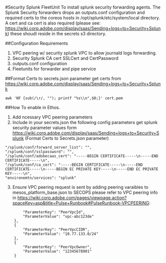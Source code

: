#Security Splunk FleetUnit
To install splunk security forwarding agents.  The Splunk Security forwarders drops an outputs.conf configuration and required certs to the coreos hosts in /opt/splunk/etc/system/local directory. A cert and ca cert is also required (please see: https://wiki.corp.adobe.com/display/saas/Sending+logs+to+Security+Splunk) these shoudl reside in the secrets s3 directory.

##Configuration Requirements
1. VPC peering w/ security splunk VPC to allow journald logs forwarding.
2. Security Splunk CA cert SSLCert and CertPassword
3. outputs.conf configuration
4. Fleetunits for forwarder and pipe service

##Format Certs to secrets.json parameter
get certs from https://wiki.corp.adobe.com/display/saas/Sending+logs+to+Security+Splunk
```
awk 'NF {sub(/\r/, ""); printf "%s\\n",$0;}' cert.pem
```

##How To enable in Ethos.
1. Add ncessary VPC peering parameters 
2. Include in your secrets.json the following config parameters get splunk security parameter values form https://wiki.corp.adobe.com/display/saas/Sending+logs+to+Security+Splunk (Format Certs to Secrets.json parameter)
```
"/splunk/conf/forward_server_list": "",
"/splunk/conf/sslpassword": "",
"/splunk/conf/adobecaas_cert": "-----BEGIN CERTIFICATE-----\n-----END CERTIFICATE-----\n",
"/splunk/conf/ca_cert": "-----BEGIN CERTIFICATE-----\n-----END CERTIFICATE-----\n-----BEGIN EC PRIVATE KEY-----\n-----END EC PRIVATE KEY-----\n",
"environemtn/services": "splunk"
```
3. Ensure VPC peering request is sent by adding peering varaibles to mesos_platform_base.json to SECOPS please refer to VPC peering info in https://wiki.corp.adobe.com/pages/viewpage.action?spaceKey=asp&title=Pulse+Runbook#PulseRunbook-VPCPEERING:
```
        "ParameterKey": "PeerVpcId",
        "ParameterValue": "vpc-abc123de"
    },
    {
        "ParameterKey": "PeerVpcCIDR",
        "ParameterValue": "10.77.133.0/24"
    },
    {
        "ParameterKey": "PeerVpcOwner",
        "ParameterValue": "12345678901"
    }
```
